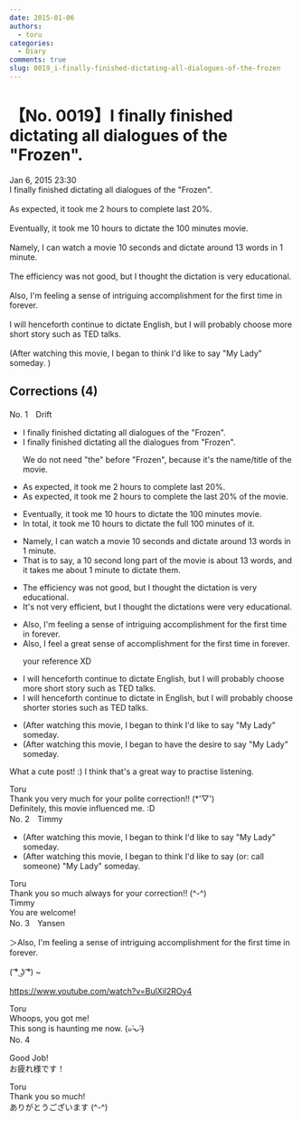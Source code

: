 ```yaml
---
date: 2015-01-06
authors:
  - toru
categories:
  - Diary
comments: true
slug: 0019_i-finally-finished-dictating-all-dialogues-of-the-frozen
---
```


# 【No. 0019】I finally finished dictating all dialogues of the "Frozen".
<div class="date">Jan 6, 2015 23:30</div>
<div id="post"><div id="body_show_ori">
I finally finished dictating all dialogues of the "Frozen".<br/><br/>As expected, it took me 2 hours to complete last 20%.<br/><br/>Eventually, it took me 10 hours to dictate the 100 minutes movie.<br/><br/>Namely, I can watch a movie 10 seconds and dictate around 13 words in 1 minute.<br/><br/>The efficiency was not good, but I thought the dictation is very educational.<br/><br/>Also, I'm feeling a sense of intriguing accomplishment for the first time in forever.<br/><br/>I will henceforth continue to dictate English, but  I will probably choose more short story such as TED talks.<br/><br/>(After watching this movie, I began to think I'd like to say "My Lady" someday. )
</div></div>

<!-- more -->


## Corrections (4)
<div id="block"><div class="first_name"> No. 1　<span class="just_name">Drift</span></div><div id="block2">
<ul class="correction_field">
<li class="incorrect">I finally finished dictating all dialogues of the "Frozen".</li>
<li class="corrected correct">
I finally finished dictating all the dialogues from "Frozen".
<p class="correction_comment">We do not need "the" before "Frozen", because it's the name/title of the movie.</p>
</li>
</ul>
<ul class="correction_field">
<li class="incorrect">As expected, it took me 2 hours to complete last 20%.</li>
<li class="corrected correct">
As expected, it took me 2 hours to complete the last 20% of the movie.
</li>
</ul>
<ul class="correction_field">
<li class="incorrect">Eventually, it took me 10 hours to dictate the 100 minutes movie.</li>
<li class="corrected correct">
In total, it took me 10 hours to dictate the full 100 minutes of it.
</li>
</ul>
<ul class="correction_field">
<li class="incorrect">Namely, I can watch a movie 10 seconds and dictate around 13 words in 1 minute.</li>
<li class="corrected correct">
That is to say, a 10 second long part of the movie is about 13 words, and it takes me about 1 minute to dictate them.
</li>
</ul>
<ul class="correction_field">
<li class="incorrect">The efficiency was not good, but I thought the dictation is very educational.</li>
<li class="corrected correct">
It's not very efficient, but I thought the dictations were very educational.
</li>
</ul>
<ul class="correction_field">
<li class="incorrect">Also, I'm feeling a sense of intriguing accomplishment for the first time in forever.</li>
<li class="corrected correct">
Also, I feel a great sense of accomplishment for the first time in forever.
<p class="correction_comment">your reference XD</p>
</li>
</ul>
<ul class="correction_field">
<li class="incorrect">I will henceforth continue to dictate English, but  I will probably choose more short story such as TED talks.</li>
<li class="corrected correct">
I will henceforth continue to dictate in English, but I will probably choose shorter stories such as TED talks.
</li>
</ul>
<ul class="correction_field">
<li class="incorrect">(After watching this movie, I began to think I'd like to say "My Lady" someday.</li>
<li class="corrected correct">
(After watching this movie, I began to have the desire to say "My Lady" someday.
</li>
</ul>
<p class="comment_small">
 What a cute post! :) I think that's a great way to practise listening.
</p>

</div><div class="name"><span class="just_name">Toru</span><br>
Thank you very much for your polite correction!! (*'▽')<br/>Definitely, this movie influenced me. :D
</div>
</div>
<div id="block"><div class="first_name"> No. 2　<span class="just_name">Timmy</span></div><div id="block2">
<ul class="correction_field">
<li class="incorrect">(After watching this movie, I began to think I'd like to say "My Lady" someday.</li>
<li class="corrected correct">
(After watching this movie, I began to think I'd like to say (or: call someone) "My Lady" someday.
</li>
</ul>
</div><div class="name"><span class="just_name">Toru</span><br>
Thank you so much always for your correction!! (^-^)
</div>
<div class="name"><span class="just_name">Timmy</span><br>
You are welcome!
</div>
</div>
<div id="block"><div class="first_name"> No. 3　<span class="just_name">Yansen</span></div><div id="block2">
<p class="comment_small">
 ＞Also, I'm feeling a sense of intriguing accomplishment for the first time in forever.
 <br/>
 <br/>
 ( ͡° ͜ʖ ͡°) ~
 <br/>
 <br/>
 <a href="https://www.youtube.com/watch?v=BulXil2ROy4" target="_blank">
  https://www.youtube.com/watch?v=BulXil2ROy4
 </a>
</p>

</div><div class="name"><span class="just_name">Toru</span><br>
Whoops, you got me!<br/>This song is haunting me now. (๑˃̵ᴗ˂̵)
</div>
</div>
<div id="block"><div class="first_name"> No. 4　<span class="just_name"></span></div><div id="block2">
<p class="comment_small">
 Good Job!
 <br/>
 お疲れ様です！
</p>

</div><div class="name"><span class="just_name">Toru</span><br>
Thank you so much!<br/>ありがとうございます (^-^)
</div>
</div>
